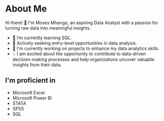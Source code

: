 # About Me

Hi there! 👋 I'm Moses Mhango, an aspiring Data Analyst with a passion for turning raw data into meaningful insights.

- 🌱 I’m currently learning SQL.
- 💼 Actively seeking entry-level opportunities in data analysis.
- 🔭 I'm currently working on projects to enhance my data analytics skills.
- 💡 I am excited about the opportunity to contribute to data-driven decision-making processes and help organizations uncover valuable insights from their data.

## I'm proficient in
- Microsoft Excel.
- Microsoft Power BI
- STATA
- SPSS
- SQL

<!--
**Moses21/Moses21** is a ✨ _special_ ✨ repository because its `README.md` (this file) appears on your GitHub profile.

Here are some ideas to get you started:

- 
.
- 🌱 I’m currently learning ...
- 👯 I’m looking to collaborate on ...
- 🤔 I’m looking for help with ...
- 💬 Ask me about ...
- 📫 How to reach me: ...
- 😄 Pronouns: ...
- ⚡ Fun fact: ...
-->
